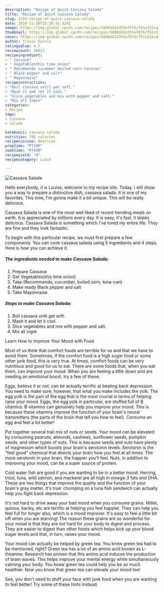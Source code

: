 ```yaml
---
description: "Recipe of Quick Cassava Salada"
title: "Recipe of Quick Cassava Salada"
slug: 2315-recipe-of-quick-cassava-salada
date: 2020-11-30T15:38:43.424Z
image: https://img-global.cpcdn.com/recipes/5898d424355ef876/751x532cq70/cassava-salada-recipe-main-photo.jpg
thumbnail: https://img-global.cpcdn.com/recipes/5898d424355ef876/751x532cq70/cassava-salada-recipe-main-photo.jpg
cover: https://img-global.cpcdn.com/recipes/5898d424355ef876/751x532cq70/cassava-salada-recipe-main-photo.jpg
author: Travis Garcia
ratingvalue: 4.7
reviewcount: 38423
recipeingredient:
- " Cassava"
- " Vegetablesthis time onion"
- " Recommends cucumber boiled corn tunacan"
- " Black pepper and salt"
- " Mayonnaise"
recipeinstructions:
- "Boil cassava until get soft."
- "Mash it and let it cool."
- "Slice vegetables and mix with pepper and salt."
- "Mix all ingre"
categories:
- Recipe
tags:
- cassava
- salada

katakunci: cassava salada 
nutrition: 195 calories
recipecuisine: American
preptime: "PT28M"
cooktime: "PT43M"
recipeyield: "4"
recipecategory: Lunch

---
```



![Cassava Salada](https://img-global.cpcdn.com/recipes/5898d424355ef876/751x532cq70/cassava-salada-recipe-main-photo.jpg)

Hello everybody, it is Louise, welcome to my recipe site. Today, I will show you a way to prepare a distinctive dish, cassava salada. It is one of my favorites. This time, I'm gonna make it a bit unique. This will be really delicious.



Cassava Salada is one of the most well liked of recent trending meals on earth. It is appreciated by millions every day. It is easy, it's fast, it tastes delicious. Cassava Salada is something which I've loved my entire life. They are fine and they look fantastic.


To begin with this particular recipe, we must first prepare a few components. You can cook cassava salada using 5 ingredients and 4 steps. Here is how you can achieve it.

<!--inarticleads1-->

##### The ingredients needed to make Cassava Salada:

1. Prepare  Cassava
1. Get  Vegetables(this time onion)
1. Take  (Recommends; cucumber, boiled corn, tuna-can)
1. Make ready  Black pepper and salt
1. Take  Mayonnaise




<!--inarticleads2-->

##### Steps to make Cassava Salada:

1. Boil cassava until get soft.
1. Mash it and let it cool.
1. Slice vegetables and mix with pepper and salt.
1. Mix all ingre




Learn How to Improve Your Mood with Food


Most of us think that comfort foods are terrible for us and that we have to avoid them. Sometimes, if the comfort food is a high sugar food or some other junk food, this is very true. At times, comfort foods can be very nutritious and good for us to eat. There are some foods that, when you eat them, can improve your mood. When you are feeling a little down and are needing an emotional boost, try a few of these.

Eggs, believe it or not, can be actually terrific at beating back depression. You need to make sure, however, that what you make includes the yolk. The egg yolk is the part of the egg that is the most crucial in terms of helping raise your mood. Eggs, the egg yolk in particular, are stuffed full of B vitamins. B vitamins can genuinely help you improve your mood. This is because these vitamins improve the function of your brain's neural transmitters (the parts of the brain that tell you how to feel). Consume an egg and feel a lot better!

Put together several trail mix of nuts or seeds. Your mood can be elevated by consuming peanuts, almonds, cashews, sunflower seeds, pumpkin seeds, and other types of nuts. This is because seeds and nuts have plenty of magnesium which boosts your brain's serotonin levels. Serotonin is the "feel good" chemical that directs your brain how you feel at all times. The more serotonin in your brain, the happier you'll feel. Nuts, in addition to improving your mood, can be a super source of protein.

Cold water fish are good if you are wanting to be in a better mood. Herring, trout, tuna, wild salmon, and mackerel are all high in omega-3 fats and DHA. These are two things that improve the quality and the function of your brain's gray matter. It's true: chomping on a tuna fish sandwich can actually help you fight back depression. 

It's not hard to drive away your bad mood when you consume grains. Millet, quinoa, barley, etc are terrific at helping you feel happier. They can help you feel full for longer also, which is a mood improver. It's easy to feel a little bit off when you are starving! The reason these grains are so wonderful for your mood is that they are not hard for your body to digest and process. They are easier to digest than other foods which helps kick up your blood sugar levels and that, in turn, raises your mood.

Your mood can actually be helped by green tea. You knew green tea had to be mentioned, right? Green tea has a lot of an amino acid known as L-theanine. Research has proven that this amino acid induces the production of brain waves. This helps improve your mental energy while simultaneously calming your body. You knew green tea could help you be so much healthier. Now you know that green tea can elevate your mood too!

See, you don't need to stuff your face with junk food when you are wanting to feel better! Try  some  of  these  hints  instead.

